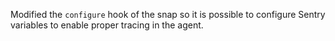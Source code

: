 Modified the `configure` hook of the snap so it is possible to configure Sentry variables to enable proper tracing in the agent.
